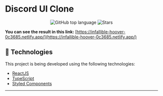 <h1>Discord UI Clone</h1>

<p  align="center">

<a  href="#"  style="text-decoration: none">

<img  alt="GitHub top language"  src="https://img.shields.io/github/languages/top/viniciusleonardovky/discord-ui-clone?color=34CB79" />

</a>

<a  href="https://github.com/viniciusleonardovky/discord-ui-clone/stargazers"  style="text-decoration: none">

<img  alt="Stars"  src="https://img.shields.io/github/stars/viniciusleonardovky/discord-ui-clone?style=social" />

</a>

</p>

<strong>You can see the result in this link: </strong>
[https://infallible-hoover-0c3685.netlify.app/](https://infallible-hoover-0c3685.netlify.app/)

  </p>

## :rocket: Technologies

This project is being developed using the following technologies:

- [ReactJS](https://reactjs.org)
- [TypeScript](https://www.typescriptlang.org/)
- [Styled Components](https://styled-components.com/)

---
